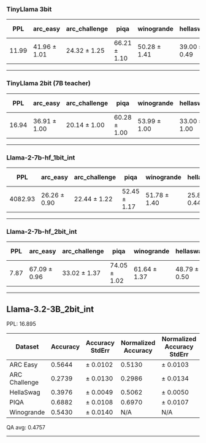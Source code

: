 ### TinyLlama 3bit

| PPL   | arc_easy         | arc_challenge     | piqa            | winogrande       | hellaswag        | mmlu | QA Avg |
|-------|------------------|-------------------|------------------|------------------|------------------|------|--------|
| 11.99 | 41.96 ± 1.01     | 24.32 ± 1.25      | 66.21 ± 1.10     | 50.28 ± 1.41     | 39.00 ± 0.49     | -    | 44.35  |

---
### TinyLlama 2bit (7B teacher)

| PPL   | arc_easy         | arc_challenge     | piqa            | winogrande       | hellaswag        | mmlu | QA Avg |
|-------|------------------|-------------------|------------------|------------------|------------------|------|--------|
| 16.94 | 36.91 ± 1.00     | 20.14 ± 1.00      | 60.28 ± 1.00     | 53.99 ± 1.00     | 33.00 ± 1.00     | -    | 40.86  |

---

### Llama-2-7b-hf_1bit_int

| PPL     | arc_easy        | arc_challenge     | piqa            | winogrande       | hellaswag        | mmlu | QA Avg |
|---------|------------------|-------------------|------------------|------------------|------------------|------|--------|
| 4082.93 | 26.26 ± 0.90     | 22.44 ± 1.22      | 52.45 ± 1.17     | 51.78 ± 1.40     | 25.88 ± 0.44     | -    | 35.76  |

---

### Llama-2-7b-hf_2bit_int

| PPL  | arc_easy        | arc_challenge     | piqa           | winogrande      | hellaswag       | mmlu | QA Avg |
|------|------------------|-------------------|------------------|------------------|------------------|------|--------|
| 7.87 | 67.09 ± 0.96     | 33.02 ± 1.37      | 74.05 ± 1.02     | 61.64 ± 1.37     | 48.79 ± 0.50     | -    | 56.92  |

---

## Llama-3.2-3B_2bit_int 

PPL: 16.895

| Dataset        | Accuracy | Accuracy StdErr | Normalized Accuracy | Normalized Accuracy StdErr |
|----------------|----------|------------------|----------------------|-----------------------------|
| ARC Easy       | 0.5644   | ± 0.0102         | 0.5130               | ± 0.0103                    |
| ARC Challenge  | 0.2739   | ± 0.0130         | 0.2986               | ± 0.0134                    |
| HellaSwag      | 0.3976   | ± 0.0049         | 0.5062               | ± 0.0050                    |
| PIQA           | 0.6882   | ± 0.0108         | 0.6970               | ± 0.0107                    |
| Winogrande     | 0.5430   | ± 0.0140         | N/A                  | N/A                         |

QA avg: 0.4757

---

